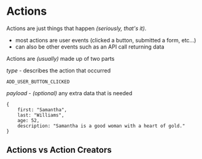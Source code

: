 # Actions

Actions are just things that happen _(seriously, that's it)_.
- most actions are user events (clicked a button, submitted a form, etc...)
- can also be other events such as an API call returning data

Actions are _(usually)_ made up of two parts


*type* - describes the action that occurred
```
ADD_USER_BUTTON_CLICKED
```


*payload* - _(optional)_ any extra data that is needed
```
{
    first: "Samantha",
    last: "Williams",
    age: 52,
    description: "Samantha is a good woman with a heart of gold."
}
```

## Actions vs Action Creators
